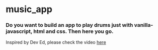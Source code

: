 # music_app
### Do you want to build an app to play drums just with vanilla-javascript, html and css. Then here you go.

Inspired by Dev Ed, please check the video [here](https://www.youtube.com/watch?v=2VJlzeEVL8A&ab_channel=DevEd)
